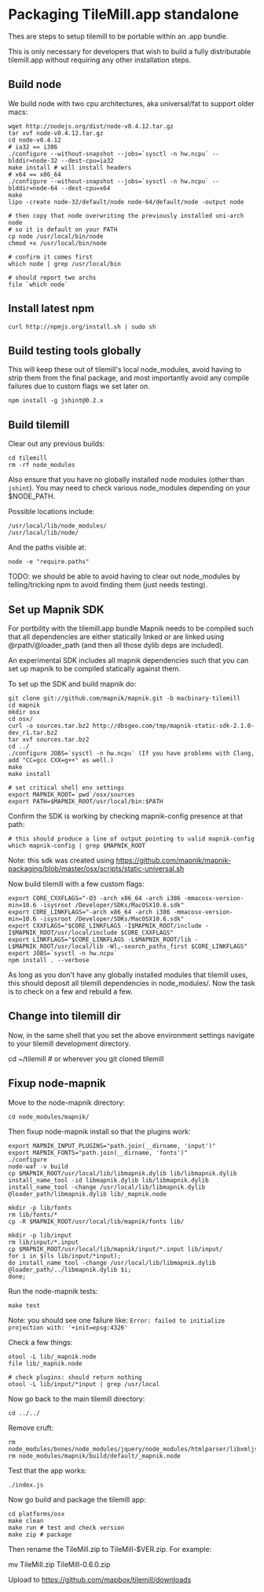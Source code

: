 # Packaging TileMill.app standalone

Thes are steps to setup tilemill to be portable within an .app bundle.

This is only necessary for developers that wish to build a fully
distributable tilemill.app without requiring any other installation steps.


## Build node

We build node with two cpu architectures, aka universal/fat to support older macs:

    wget http://nodejs.org/dist/node-v0.4.12.tar.gz
    tar xvf node-v0.4.12.tar.gz
    cd node-v0.4.12
    # ia32 == i386
    ./configure --without-snapshot --jobs=`sysctl -n hw.ncpu` --blddir=node-32 --dest-cpu=ia32
    make install # will install headers
    # x64 == x86_64
    ./configure --without-snapshot --jobs=`sysctl -n hw.ncpu` --blddir=node-64 --dest-cpu=x64
    make
    lipo -create node-32/default/node node-64/default/node -output node
    
    # then copy that node overwriting the previously installed uni-arch node
    # so it is default on your PATH
    cp node /usr/local/bin/node
    chmod +x /usr/local/bin/node
    
    # confirm it comes first
    which node | grep /usr/local/bin
    
    # should report two archs
    file `which node`


## Install latest npm

    curl http://npmjs.org/install.sh | sudo sh


## Build testing tools globally

This will keep these out of tilemill's local node_modules, avoid having to strip them
from the final package, and most importantly avoid any compile failures due to
custom flags we set later on.

    npm install -g jshint@0.2.x


## Build tilemill

Clear out any previous builds:

    cd tilemill
    rm -rf node_modules

Also ensure that you have no globally installed node modules (other than `jshint`).
You may need to check various node_modules depending on your $NODE_PATH.

Possible locations include:

    /usr/local/lib/node_modules/
    /usr/local/lib/node/

And the paths visible at:

    node -e "require.paths"

TODO: we should be able to avoid having to clear out node_modules by telling/tricking
npm to avoid finding them (just needs testing).


## Set up Mapnik SDK

For portbility with the tilemill.app bundle Mapnik needs to be compiled such that
all dependencies are either statically linked or are linked using @rpath/@loader_path
(and then all those dylib deps are included).

An experimental SDK includes all mapnik dependencies such that you can set up
mapnik to be compiled statically against them.

To set up the SDK and build mapnik do:

    git clone git://github.com/mapnik/mapnik.git -b macbinary-tilemill
    cd mapnik
    mkdir osx
    cd osx/
    curl -o sources.tar.bz2 http://dbsgeo.com/tmp/mapnik-static-sdk-2.1.0-dev_r1.tar.bz2
    tar xvf sources.tar.bz2
    cd ../
    ./configure JOBS=`sysctl -n hw.ncpu` (If you have problems with Clang, add "CC=gcc CXX=g++" as well.)
    make
    make install

    # set critical shell env settings
    export MAPNIK_ROOT=`pwd`/osx/sources
    export PATH=$MAPNIK_ROOT/usr/local/bin:$PATH

Confirm the SDK is working by checking mapnik-config presence at that path:

    # this should produce a line of output pointing to valid mapnik-config
    which mapnik-config | grep $MAPNIK_ROOT


Note: this sdk was created using https://github.com/mapnik/mapnik-packaging/blob/master/osx/scripts/static-universal.sh


Now build tilemill with a few custom flags:

    export CORE_CXXFLAGS="-O3 -arch x86_64 -arch i386 -mmacosx-version-min=10.6 -isysroot /Developer/SDKs/MacOSX10.6.sdk"
    export CORE_LINKFLAGS="-arch x86_64 -arch i386 -mmacosx-version-min=10.6 -isysroot /Developer/SDKs/MacOSX10.6.sdk"
    export CXXFLAGS="$CORE_LINKFLAGS -I$MAPNIK_ROOT/include -I$MAPNIK_ROOT/usr/local/include $CORE_CXXFLAGS"
    export LINKFLAGS="$CORE_LINKFLAGS -L$MAPNIK_ROOT/lib -L$MAPNIK_ROOT/usr/local/lib -Wl,-search_paths_first $CORE_LINKFLAGS"
    export JOBS=`sysctl -n hw.ncpu`
    npm install . --verbose

As long as you don't have any globally installed modules that tilemill uses, this should deposit all 
tilemill dependencies in node_modules/. Now the task is to check on a few and rebuild a few.


## Change into tilemill dir

Now, in the same shell that you set the above environment settings
navigate to your tilemill development directory.

   cd ~/tilemill # or wherever you git cloned tilemill


## Fixup node-mapnik


Move to the node-mapnik directory:

    cd node_modules/mapnik/


Then fixup node-mapnik install so that the plugins work:

    export MAPNIK_INPUT_PLUGINS="path.join(__dirname, 'input')"
    export MAPNIK_FONTS="path.join(__dirname, 'fonts')"
    ./configure
    node-waf -v build
    cp $MAPNIK_ROOT/usr/local/lib/libmapnik.dylib lib/libmapnik.dylib
    install_name_tool -id libmapnik.dylib lib/libmapnik.dylib
    install_name_tool -change /usr/local/lib/libmapnik.dylib @loader_path/libmapnik.dylib lib/_mapnik.node

    mkdir -p lib/fonts
    rm lib/fonts/*
    cp -R $MAPNIK_ROOT/usr/local/lib/mapnik/fonts lib/
    
    mkdir -p lib/input
    rm lib/input/*.input
    cp $MAPNIK_ROOT/usr/local/lib/mapnik/input/*.input lib/input/
    for i in $(ls lib/input/*input);
    do install_name_tool -change /usr/local/lib/libmapnik.dylib @loader_path/../libmapnik.dylib $i;
    done;


Run the node-mapnik tests:

    make test

Note: you should see one failure like: `Error: failed to initialize projection with: '+init=epsg:4326'`

Check a few things:

    otool -L lib/_mapnik.node
    file lib/_mapnik.node

    # check plugins: should return nothing
    otool -L lib/input/*input | grep /usr/local


Now go back to the main tilemill directory:

    cd ../../


Remove cruft:

    rm node_modules/bones/node_modules/jquery/node_modules/htmlparser/libxmljs.node
    rm node_modules/mapnik/build/default/_mapnik.node


Test that the app works:

    ./index.js


Now go build and package the tilemill app:

    cd platforms/osx
    make clean
    make run # test and check version
    make zip # package

Then rename the TileMill.zip to TileMill-$VER.zip. For example:

   mv TileMill.zip TileMill-0.6.0.zip

Upload to https://github.com/mapbox/tilemill/downloads
